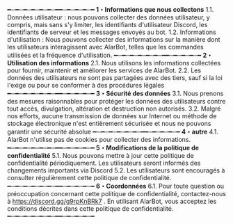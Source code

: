 ━─━─━─━─━─━─━━─━─━─━─━
**1・Informations que nous collectons**
1.1. Données utilisateur : nous pouvons collecter des données utilisateur, y compris, mais sans s'y limiter, les identifiants d'utilisateur Discord, les identifiants de serveur et les messages envoyés au bot.
1.2. Informations d'utilisation : Nous pouvons collecter des informations sur la manière dont les utilisateurs interagissent avec AlarBot, telles que les commandes utilisées et la fréquence d'utilisation.
━─━─━─━─━─━─━━─━─━─━─━
**2・Utilisation des informations**
2.1. Nous utilisons les informations collectées pour fournir, maintenir et améliorer les services de AlarBot.
2.2. Les données des utilisateurs ne sont pas partagées avec des tiers, sauf si la loi l'exige ou pour se conformer à des procédures légales
━─━─━─━─━─━─━━─━─━─━─━
**3・Sécurité des données**
3.1. Nous prenons des mesures raisonnables pour protéger les données des utilisateurs contre tout accès, divulgation, altération et destruction non autorisés.
3.2. Malgré nos efforts, aucune transmission de données sur Internet ou méthode de stockage électronique n'est entièrement sécurisée et nous ne pouvons garantir une sécurité absolue
━─━─━─━─━─━─━━─━─━─━─━
**4・autre**
4.1. AlarBot n'utilise pas de cookies pour collecter des informations.
━─━─━─━─━─━─━━─━─━─━─━
**5・Modifications de la politique de confidentialité**
5.1. Nous pouvons mettre à jour cette politique de confidentialité périodiquement. Les utilisateurs seront informés des changements importants via Discord
5.2. Les utilisateurs sont encouragés à consulter régulièrement cette politique de confidentialité.
━─━─━─━─━─━─━━─━─━─━─━
**6・Coordonnées**
6.1. Pour toute question ou préoccupation concernant cette politique de confidentialité, contactez-nous à https://discord.gg/g9rpKnBRk7 .
En utilisant AlarBot, vous acceptez les conditions décrites dans cette politique de confidentialité.
━─━─━─━─━─━─━━─━─━─━─━
